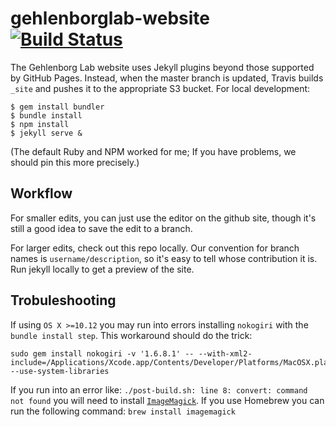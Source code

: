 # gehlenborglab-website [![Build Status](https://travis-ci.org/hms-dbmi/gehlenborglab-website.svg?branch=master)](https://travis-ci.org/hms-dbmi/gehlenborglab-website)

The Gehlenborg Lab website uses Jekyll plugins beyond those supported by GitHub Pages.
Instead, when the master branch is updated, Travis builds `_site` and pushes it
to the appropriate S3 bucket. For local development:

```
$ gem install bundler
$ bundle install
$ npm install
$ jekyll serve &
```

(The default Ruby and NPM worked for me; If you have problems, we should pin this more precisely.)

## Workflow

For smaller edits, you can just use the editor on the github site, though it's still a good idea to save the edit to a branch.

For larger edits, check out this repo locally. Our convention for branch names is `username/description`, so it's easy to tell whose contribution it is.
Run jekyll locally to get a preview of the site.

## Trobuleshooting

If using `OS X >=10.12` you may run into errors installing `nokogiri` with the `bundle install step`.
This workaround should do the trick:
```
sudo gem install nokogiri -v '1.6.8.1' -- --with-xml2-include=/Applications/Xcode.app/Contents/Developer/Platforms/MacOSX.platform/Developer/SDKs/MacOSX10.12.sdk/usr/include/libxml2 --use-system-libraries
```

If you run into an error like: `./post-build.sh: line 8: convert: command not found` you will need to install [`ImageMagick`](https://www.imagemagick.org/script/index.php).
If you use Homebrew you can run the following command: `brew install imagemagick`
